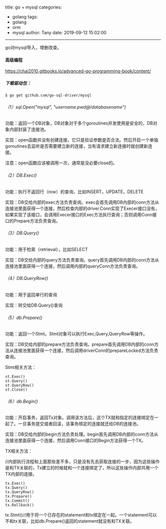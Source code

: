 title: go + mysql
categories:
  - golang
tags:
  - golang
  - orm
  - mysql
author: Tany
date: 2019-09-12 15:02:00
---
go对mysql导入，增删改查。

<!-- more -->

#### 高级编程 
https://chai2010.gitbooks.io/advanced-go-programming-book/content/

##### 下载驱动包：
	$ go get github.com/go-sql-driver/mysql

###### （1）sql.Open("mysql", "username:pwd@/databasename")

功能：返回一个DB对象，DB对象对于多个goroutines并发使用是安全的，DB对象内部封装了连接池。

实现：open函数并没有创建连接，它只是验证参数是否合法。然后开启一个单独goroutines去监听是否需要建立新的连接，当有请求建立新连接时就创建新连接。

注意：open函数应该被调用一次，通常是没必要close的。

 

###### （2）DB.Exec()

功能：执行不返回行（row）的查询，比如INSERT，UPDATE，DELETE

实现：DB交给内部的exec方法负责查询。exec会首先调用DB内部的conn方法从连接池里面获得一个连接。然后检查内部的driver.Conn实现了Execer接口没有，如果实现了该接口，会调用Execer接口的Exec方法执行查询；否则调用Conn接口的Prepare方法负责查询。

 

###### （3）DB.Query()

功能：用于检索（retrieval），比如SELECT

实现：DB交给内部的query方法负责查询。query首先调用DB内部的conn方法从连接池里面获得一个连接，然后调用内部的queryConn方法负责查询。

 

###### （4）DB.QueryRow()

功能：用于返回单行的查询

实现：转交给DB.Query()查询

 

###### （5）db.Prepare()

功能：返回一个Stmt。Stmt对象可以执行Exec,Query,QueryRow等操作。

实现：DB交给内部的prepare方法负责查询。prepare首先调用DB内部的conn方法从连接池里面获得一个连接，然后调用driverConn的prepareLocked方法负责查询。

Stmt相关方法：

```
st.Exec()
st.Query()
st.QueryRow()
st.Close()
```

 

###### （6）db.Begin()

功能：开启事务，返回Tx对象。调用该方法后，这个TX就和指定的连接绑定在一起了。一旦事务提交或者回滚，该事务绑定的连接就还给DB的连接池。

实现：DB交给内部的begin方法负责处理。begin首先调用DB内部的conn方法从连接池里面获得一个连接，然后调用Conn接口的Begin方法获得一个TX。

TX相关方法：

//内部执行流程和上面那些差不多，只是没有先去获取连接的一步，因为这些操作是和TX关联的，Tx建立的时候就和一个连接绑定了，所以这些操作内部共用一个TX内部的连接。
```
tx.Exec() 
tx.Query()
tx.QueryRow()
tx.Prepare()
tx.Commit()
tx.Rollback()
```
tx.Stmt()//用于将一个已存在的statement和tx绑定在一起。一个statement可以不和tx关联，比如db.Prepare()返回的statement就没有和TX关联。
